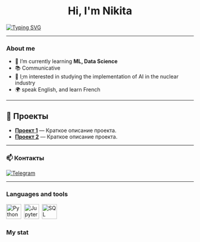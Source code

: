 <div id="header" align="center">
    <h1>Hi, I'm  Nikita </h1>
</div>

[![Typing SVG](https://readme-typing-svg.herokuapp.com?color=%2336BCF7&lines=I+do+ML+and+Data+Science;I+am+studying+nuclear+power+plants+and+engineering)](https://git.io/typing-svg)

---

### About me
- 🌱 I’m currently learning **ML, Data Science**
- 📚 Communicative 
- 📄 I;m interested in studying the implementation of AI in the nuclear industry
- 🌍 speak English, and learn French

---

## 🚀 Проекты
- **[Проект 1](https://github.com/nikioss/Movie_review)** — Краткое описание проекта.
- **[Проект 2](ссылка-на-проект)** — Краткое описание проекта.

---
### 📫 Контакты
[![Telegram](https://img.shields.io/badge/Telegram-профиль-blue?logo=telegram)](https://t.me/Chickitoss)

---
### Languages and tools

<img src="https://cdn.jsdelivr.net/gh/devicons/devicon/icons/python/python-original.svg" title="Python" width="40" height="40"/>&nbsp;
<img src="https://cdn.jsdelivr.net/gh/devicons/devicon/icons/jupyter/jupyter-original.svg" title="Jupyter" width="40" height="40"/>&nbsp;
<img src="https://cdn.jsdelivr.net/gh/devicons/devicon/icons/mysql/mysql-original.svg" title="SQL" width="40" height="40"/>&nbsp;


### My stat

<div id="stat" align="center">
    <img src="https://github-readme-stats.vercel.app/api?username=nikioss&show_icons=true&theme=github_dark" alt=""/>
    <img src="https://github-profile-summary-cards.vercel.app/api/cards/most-commit-language?username=nikioss&theme=github_dark" alt=""/>
     <img src="https://github-profile-summary-cards.vercel.app/api/cards/stats?username=nikioss&theme=github_dark" alt=""/>
</div>

